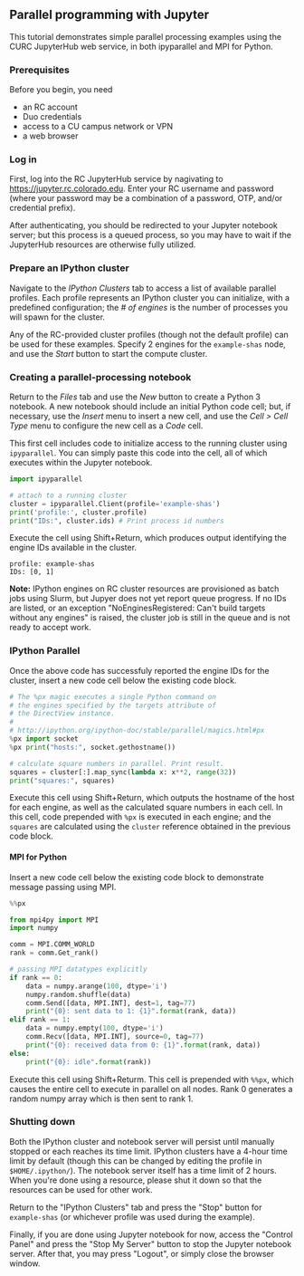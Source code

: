 ## Parallel programming with Jupyter

This tutorial demonstrates simple parallel processing examples using
the CURC JupyterHub web service, in both ipyparallel and MPI for
Python.

### Prerequisites

Before you begin, you need

* an RC account
* Duo credentials
* access to a CU campus network or VPN
* a web browser

### Log in

First, log into the RC JupyterHub service by nagivating to
https://jupyter.rc.colorado.edu. Enter your RC username and password
(where your password may be a combination of a password, OTP, and/or
credential prefix).

After authenticating, you should be redirected to your Jupyter
notebook server; but this process is a queued process, so you may have
to wait if the JupyterHub resources are otherwise fully utilized.

### Prepare an IPython cluster

Navigate to the _IPython Clusters_ tab to access a list of available
parallel profiles. Each profile represents an IPython cluster you can
initialize, with a predefined configuration; the _# of engines_ is the
number of processes you will spawn for the cluster.

Any of the RC-provided cluster profiles (though not the default
profile) can be used for these examples. Specify 2 engines for the
`example-shas` node, and use the _Start_ button to start the compute
cluster.

### Creating a parallel-processing notebook

Return to the _Files_ tab and use the _New_ button to create a Python
3 notebook. A new notebook should include an initial Python code cell;
but, if necessary, use the _Insert_ menu to insert a new cell, and use
the _Cell > Cell Type_ menu to configure the new cell as a _Code_
cell.

This first cell includes code to initialize access to the running
cluster using `ipyparallel`. You can simply paste this code into the
cell, all of which executes within the Jupyter notebook.

```python
import ipyparallel

# attach to a running cluster
cluster = ipyparallel.Client(profile='example-shas')
print('profile:', cluster.profile)
print("IDs:", cluster.ids) # Print process id numbers
```

Execute the cell using Shift+Return, which produces output identifying
the engine IDs available in the cluster.

```
profile: example-shas
IDs: [0, 1]
```

**Note:** IPython engines on RC cluster resources are provisioned as
batch jobs using Slurm, but Jupyer does not yet report queue
progress. If no IDs are listed, or an exception "NoEnginesRegistered:
Can't build targets without any engines" is raised, the cluster job is
still in the queue and is not ready to accept work.

### IPython Parallel

Once the above code has successfuly reported the engine IDs for the
cluster, insert a new code cell below the existing code block.

```python
# The %px magic executes a single Python command on
# the engines specified by the targets attribute of
# the DirectView instance.
#
# http://ipython.org/ipython-doc/stable/parallel/magics.html#px
%px import socket
%px print("hosts:", socket.gethostname())

# calculate square numbers in parallel. Print result.
squares = cluster[:].map_sync(lambda x: x**2, range(32))
print("squares:", squares)
```

Execute this cell using Shift+Return, which outputs the hostname of
the host for each engine, as well as the calculated square numbers in
each cell. In this cell, code prepended with `%px` is executed in each
engine; and the `squares` are calculated using the `cluster` reference
obtained in the previous code block.

#### MPI for Python

Insert a new code cell below the existing code block to demonstrate
message passing using MPI.

```python
%%px

from mpi4py import MPI
import numpy

comm = MPI.COMM_WORLD
rank = comm.Get_rank()

# passing MPI datatypes explicitly
if rank == 0:
    data = numpy.arange(100, dtype='i')
    numpy.random.shuffle(data)
    comm.Send([data, MPI.INT], dest=1, tag=77)
    print("{0}: sent data to 1: {1}".format(rank, data))
elif rank == 1:
    data = numpy.empty(100, dtype='i')
    comm.Recv([data, MPI.INT], source=0, tag=77)
    print("{0}: received data from 0: {1}".format(rank, data))
else:
    print("{0}: idle".format(rank))
```

Execute this cell using Shift+Returm. This cell is prepended with
`%%px`, which causes the entire cell to execute in parallel on all
nodes. Rank 0 generates a random numpy array which is then sent to
rank 1.

### Shutting down

Both the IPython cluster and notebook server will persist until
manually stopped or each reaches its time limit. IPython clusters have
a 4-hour time limit by default (though this can be changed by editing
the profile in `$HOME/.ipython/`). The notebook server itself has a
time limit of 2 hours. When you're done using a resource, please shut
it down so that the resources can be used for other work.

Return to the "IPython Clusters" tab and press the "Stop" button for
`example-shas` (or whichever profile was used during the example).

Finally, if you are done using Jupyter notebook for now, access the
"Control Panel" and press the "Stop My Server" button to stop the
Jupyter notebook server. After that, you may press "Logout", or simply
close the browser window.
